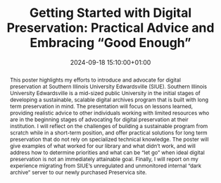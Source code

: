 ---
abstract: This poster highlights my efforts to introduce and advocate for digital
  preservation at Southern Illinois University Edwardsville (SIUE). Southern Illinois
  University Edwardsville is a mid-sized public University in the initial stages of
  developing a sustainable, scalable digital archives program that is built with long
  term preservation in mind. The presentation will focus on lessons learned, providing
  realistic advice to other individuals working with limited resources who are in
  the beginning stages of advocating for digital preservation at their institution.
  I will reflect on the challenges of building a sustainable program from scratch
  while in a short-term position, and offer practical solutions for long term preservation
  that do not rely on specialized technical knowledge. The poster will give examples
  of what worked for our library and what didn’t work, and will address how to determine
  priorities and what can be “let go” when ideal digital preservation is not an immediately
  attainable goal. Finally, I will report on my experience migrating from SIUE’s unregulated
  and unmonitored internal “dark archive” server to our newly purchased Preservica
  site.
creators:
- Marcella Lees
date: 2024-09-18 15:10:00+01:00
document_url: https://doi.org/10.5281/zenodo.13683154
grand_parent: iPRES
institutions: []
keywords:
- approaches to preservation
- start 2 preserve
landing_page_url: https://zenodo.org/records/13683154
language: eng
layout: publication
license: Creative Commons Attribution 4.0 (CC-BY-4.0)
notes_url: https://docs.google.com/document/d/16S5qwg42Mjnxe22cdVxZH63tVCVMgs-m92o02THSgC4/edit#heading=h.aar4tupij1po
parent: iPRES 2024
publication_type: poster
size: null
slides_url: ''
source_name: iPRES
stream_url: https://www.archief.vlaanderen.be/archief/records/dossiers/5acb210228ce4315ae650812d056a482329eb83ed2dc42398a51505dc153be81/documents/b208d828f7d0472f91d594fd9a1e7e1068f37cdd5e09419d8e7f69a4eb27e3fb
title: 'Getting Started with Digital Preservation: Practical Advice and Embracing
  “Good Enough”'
year: 2024
---